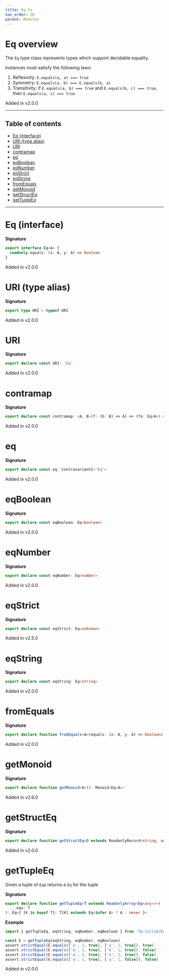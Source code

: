 ```yaml
---
title: Eq.ts
nav_order: 26
parent: Modules
---
```


# Eq overview

The `Eq` type class represents types which support decidable equality.

Instances must satisfy the following laws:

1. Reflexivity: `E.equals(a, a) === true`
2. Symmetry: `E.equals(a, b) === E.equals(b, a)`
3. Transitivity: if `E.equals(a, b) === true` and `E.equals(b, c) === true`, then `E.equals(a, c) === true`

Added in v2.0.0

---

<h2 class="text-delta">Table of contents</h2>

- [Eq (interface)](#eq-interface)
- [URI (type alias)](#uri-type-alias)
- [URI](#uri)
- [contramap](#contramap)
- [eq](#eq)
- [eqBoolean](#eqboolean)
- [eqNumber](#eqnumber)
- [eqStrict](#eqstrict)
- [eqString](#eqstring)
- [fromEquals](#fromequals)
- [getMonoid](#getmonoid)
- [getStructEq](#getstructeq)
- [getTupleEq](#gettupleeq)

---

# Eq (interface)

**Signature**

```ts
export interface Eq<A> {
  readonly equals: (x: A, y: A) => boolean
}
```

Added in v2.0.0

# URI (type alias)

**Signature**

```ts
export type URI = typeof URI
```

Added in v2.0.0

# URI

**Signature**

```ts
export declare const URI: 'Eq'
```

Added in v2.0.0

# contramap

**Signature**

```ts
export declare const contramap: <A, B>(f: (b: B) => A) => (fa: Eq<A>) => Eq<B>
```

Added in v2.0.0

# eq

**Signature**

```ts
export declare const eq: Contravariant1<'Eq'>
```

Added in v2.0.0

# eqBoolean

**Signature**

```ts
export declare const eqBoolean: Eq<boolean>
```

Added in v2.0.0

# eqNumber

**Signature**

```ts
export declare const eqNumber: Eq<number>
```

Added in v2.0.0

# eqStrict

**Signature**

```ts
export declare const eqStrict: Eq<unknown>
```

Added in v2.5.0

# eqString

**Signature**

```ts
export declare const eqString: Eq<string>
```

Added in v2.0.0

# fromEquals

**Signature**

```ts
export declare function fromEquals<A>(equals: (x: A, y: A) => boolean): Eq<A>
```

Added in v2.0.0

# getMonoid

**Signature**

```ts
export declare function getMonoid<A>(): Monoid<Eq<A>>
```

Added in v2.6.0

# getStructEq

**Signature**

```ts
export declare function getStructEq<O extends ReadonlyRecord<string, any>>(eqs: { [K in keyof O]: Eq<O[K]> }): Eq<O>
```

Added in v2.0.0

# getTupleEq

Given a tuple of `Eq`s returns a `Eq` for the tuple

**Signature**

```ts
export declare function getTupleEq<T extends ReadonlyArray<Eq<any>>>(
  ...eqs: T
): Eq<{ [K in keyof T]: T[K] extends Eq<infer A> ? A : never }>
```

**Example**

```ts
import { getTupleEq, eqString, eqNumber, eqBoolean } from 'fp-ts/lib/Eq'

const E = getTupleEq(eqString, eqNumber, eqBoolean)
assert.strictEqual(E.equals(['a', 1, true], ['a', 1, true]), true)
assert.strictEqual(E.equals(['a', 1, true], ['b', 1, true]), false)
assert.strictEqual(E.equals(['a', 1, true], ['a', 2, true]), false)
assert.strictEqual(E.equals(['a', 1, true], ['a', 1, false]), false)
```

Added in v2.0.0
